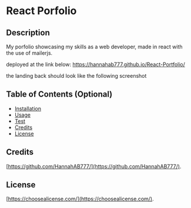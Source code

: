 # React Porfolio

## Description

My porfolio showcasing my skills as a web developer, made in react with the use of mailerjs.

deployed at the link below:
https://hannahab777.github.io/React-Portfolio/

the landing back should look like the following screenshot


## Table of Contents (Optional)
- [Installation](#installation)
- [Usage](#usage)
- [Test](#test)
- [Credits](#credits)
- [License](#license)

## Credits
[https://github.com/HannahAB777/](https://github.com/HannahAB777/).

## License
 [https://choosealicense.com/](https://choosealicense.com/).
